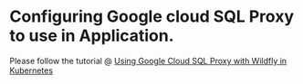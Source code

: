 # Configuring Google cloud SQL Proxy to use in Application.

Please follow the tutorial @ [Using Google Cloud SQL Proxy with Wildfly in Kubernetes](https://medium.com/@parthaxbhattacharya/tutorial-using-google-cloud-sql-proxy-with-wildfly-in-kubernetes-722de9a1a3cc)
